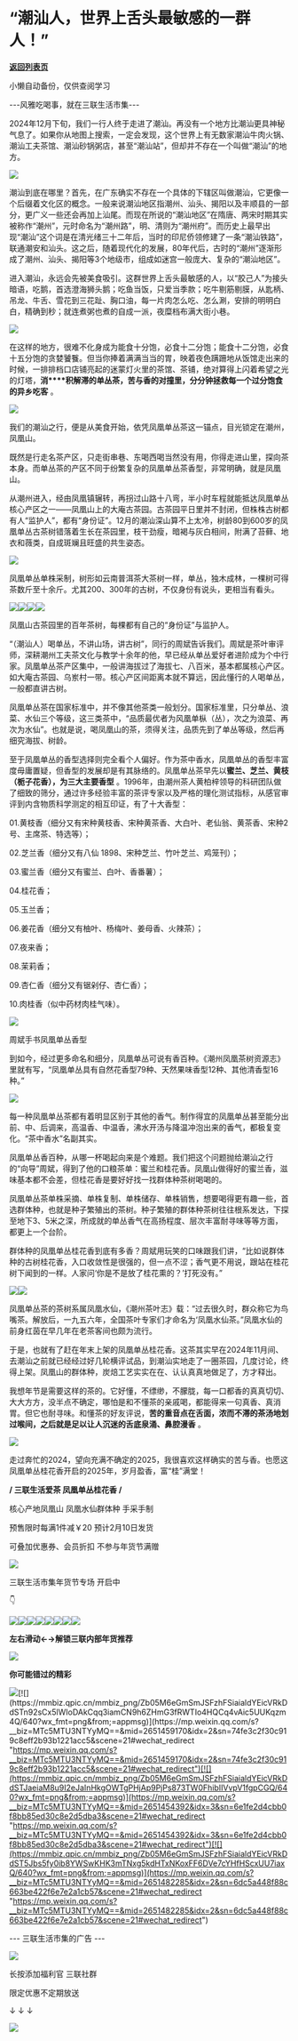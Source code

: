 # “潮汕人，世界上舌头最敏感的一群人！”

[**返回列表页**](/gzh/三联生活周刊)

小懒自动备份，仅供查阅学习

\---风雅吃喝事，就在三联生活市集---

2024年12月下旬，我们一行人终于走进了潮汕。再没有一个地方比潮汕更具神秘气息了。如果你从地图上搜索，一定会发现，这个世界上有无数家潮汕牛肉火锅、潮汕工夫茶馆、潮汕砂锅粥店，甚至“潮汕站”，但却并不存在一个叫做“潮汕”的地方。

![](https://mmbiz.qpic.cn/mmbiz_png/Zb05M6eGmSmJSFzhFSiaialdYEicVRkDdSTdKQIyvXJNFygU9Z4zQ871LoPhPCiaTibXBLweRTqjWoM6Pqny5P2jia8Q/640?wx_fmt=png&from;=appmsg)

  

潮汕到底在哪里？首先，在广东确实不存在一个具体的下辖区叫做潮汕，它更像一个后缀着文化区的概念。一般来说潮汕地区指潮州、汕头、揭阳以及丰顺县的一部分，更广义一些还会再加上汕尾。而现在所说的“潮汕地区”在隋唐、两宋时期其实被称作“潮州”，元时命名为“潮州路”，明、清则为“潮州府”。而历史上最早出现“潮汕”这个词是在清光绪三十二年后，当时的印尼侨领修建了一条“潮汕铁路”，联通潮安和汕头。这之后，随着现代化的发展，80年代后，古时的“潮州”逐渐形成了潮州、汕头、揭阳等3个地级市，组成如迷宫一般庞大、复杂的“潮汕地区”。

进入潮汕，永远会先被美食吸引。这群世界上舌头最敏感的人，以“胶己人”为接头暗语，吃鹅，首选澄海狮头鹅；吃鱼当饭，只爱当季款；吃牛剔筋剔膜，从匙柄、吊龙、牛舌、雪花到三花趾、胸口油，每一片肉怎么吃、怎么涮，安排的明明白白，精确到秒；就连煮粥也煮的自成一派，夜糜档布满大街小巷。

![](https://mmbiz.qpic.cn/mmbiz_jpg/Zb05M6eGmSmJSFzhFSiaialdYEicVRkDdSTN0DxiaG2wL60aEOozF1H36C2Url9ng4abV6SticXauNumLeFSAqo3aZA/640?wx_fmt=jpeg&from;=appmsg)

  

在这样的地方，很难不化身成为能食十分饱，必食十二分饱；能食十二分饱，必食十五分饱的贪婪饕餮。但当你捧着满满当当的胃，映着夜色蹒跚地从饭馆走出来的时候，一排排档口店铺亮起的迷蒙灯火里的茶馆、茶铺，绝对算得上闪着希望之光的灯塔，**消****积解滞的单丛茶，苦与香的对撞里，分分钟拯救每一个过分饱食的异乡吃客**
。

![](https://mmbiz.qpic.cn/mmbiz_jpg/Zb05M6eGmSmJSFzhFSiaialdYEicVRkDdSTzmiboicL1Ut3T4hGkhFpNt8tZwGOhbGy9XyGXs9AWMVLQeEcTnD8yJoQ/640?wx_fmt=jpeg&from;=appmsg)

  

我们的潮汕之行，便是从美食开始，依凭凤凰单丛茶这一锚点，目光锁定在潮州，凤凰山。

既然是行走名茶产区，只走街串巷、东喝西喝当然没有用，你得走进山里，探向茶本身。而单丛茶的产区不同于纷繁复杂的凤凰单丛茶香型，非常明确，就是凤凰山。

从潮州进入，经由凤凰镇辗转，再拐过山路十八弯，半小时车程就能抵达凤凰单丛核心产区之一——凤凰山上的大庵古茶园。古茶园平日里并不封闭，但株株古树都有人“监护人”，都有“身份证”。12月的潮汕深山算不上太冷，树龄80到600岁的凤凰单丛古茶树错落着生长在茶园里，枝干劲瘦，暗褐与灰白相间，附满了苔藓、地衣和薇类，自成斑斓且旺盛的共生姿态。

![](https://mmbiz.qpic.cn/mmbiz_jpg/Zb05M6eGmSmJSFzhFSiaialdYEicVRkDdSTOtiaow0g0vibjCF5ZqX04RAVNNCD60iaGKokibjnE1h0oFJuPZCSBaIVnA/640?wx_fmt=jpeg&from;=appmsg)

凤凰单丛单株采制，树形如云南普洱茶大茶树一样，单丛，独木成林，一棵树可得茶数斤至十余斤。尤其200、300年的古树，不仅身份有说头，更相当有看头。

![](https://mmbiz.qpic.cn/mmbiz_jpg/Zb05M6eGmSmJSFzhFSiaialdYEicVRkDdST3aDPs8sKeWib72UmS8cIBrBB1AOK7BynCq9cw0gcSDicVBcdkKZSPgOw/640?wx_fmt=jpeg&from;=appmsg)![](https://mmbiz.qpic.cn/mmbiz_jpg/Zb05M6eGmSmJSFzhFSiaialdYEicVRkDdSTqJDLlbnVKw8Q9CF1nW53DLh0QhwSve5vbQEVBIv5AnWflcsicJwQ4lg/640?wx_fmt=jpeg&from;=appmsg)![](https://mmbiz.qpic.cn/mmbiz_jpg/Zb05M6eGmSmJSFzhFSiaialdYEicVRkDdSTTjpwFksicW9jS1kMBqpwvfwgaaWEOtP2NXo5htgibfheZypm8jgViazIw/640?wx_fmt=jpeg&from;=appmsg)![](https://mmbiz.qpic.cn/mmbiz_jpg/Zb05M6eGmSmJSFzhFSiaialdYEicVRkDdSTkusI6xbqa67PCSJFxP4W4j0gpqLJoyDgL0rsOccRUF6icmIEjfJUMUA/640?wx_fmt=jpeg&from;=appmsg)

凤凰山古茶园里的百年茶树，每棵都有自己的“身份证”与监护人。

“（潮汕人）喝单丛，不讲山场，讲古树”，同行的周斌告诉我们。周斌是茶叶审评师，深耕潮州工夫茶文化与教学十余年的他，早已经从单丛爱好者进阶成为个中行家。凤凰单丛茶产区集中，一般讲海拔过了海拔七、八百米，基本都属核心产区。如大庵古茶园、乌岽村一带。核心产区间距离本就不算远，因此懂行的人喝单丛，一般都直讲古树。

凤凰单丛茶在国家标准中，并不像其他茶类一般划分。国家标准里，只分单丛、浪菜、水仙三个等级，这三类茶中，“品质最优者为风凰单枞（丛），次之为浪菜、再次为水仙”。也就是说，喝凤凰山的茶，须得关注，品质先到了单丛等级，然后再细究海拔、树龄。

至于凤凰单丛的香型选择则完全看个人偏好。作为茶中香水，凤凰单丛的香型丰富度毋庸置疑，但香型的发展却是有其脉络的。凤凰单丛茶早先以**蜜兰、芝兰、黄枝（栀子花香），为三大主要香型**
。1996年，由潮州茶人黄柏梓领导的科研团队做了细致的筛分，通过许多经验丰富的茶评专家以及严格的理化测试指标，从感官审评到内含物质科学测定的相互印证，有了十大香型：

01.黄枝香（细分又有宋种黄枝香、宋种黄茶香、大白叶、老仙翁、黄茶香、宋种2号、主席茶、特选等）；

02.芝兰香（细分又有八仙 1898、宋种芝兰、竹叶芝兰、鸡笼刊）；

03.蜜兰香（细分又有蜜兰、白叶、香番薯）；

04.桂花香；

05.玉兰香；

06.姜花香（细分又有柚叶、杨梅叶、姜母香、火辣茶）；

07.夜来香；

08.茉莉香；

09.杏仁香（细分又有锯剁仔、杏仁香）；

10.肉桂香（似中药材肉桂气味）。

![](https://mmbiz.qpic.cn/mmbiz_jpg/Zb05M6eGmSmJSFzhFSiaialdYEicVRkDdSTvvWHjIyNoprgABycmVLedy9Zic4iakERiciaFsd57F8Ppb3J0XXzCk8m4Q/640?wx_fmt=jpeg&from;=appmsg)

周斌手书凤凰单丛香型

到如今，经过更多命名和细分，凤凰单丛可说有香百种。《潮州凤凰茶树资源志》里就有写，“凤凰单丛具有自然花香型79种、天然果味香型12种、其他清香型16种。”

![](https://mmbiz.qpic.cn/mmbiz_gif/Zb05M6eGmSmJSFzhFSiaialdYEicVRkDdSTjGooUocDZrl8BwwibibyUKMGnEI5uibiaokCOfRm2BLMLaic1iaRRkgPSdYw/640?wx_fmt=gif&from;=appmsg)

每一种凤凰单丛茶都有着明显区别于其他的香气。制作得宜的凤凰单丛甚至能分出前、中、后调来，高温香、中温香，沸水开汤与降温冲泡出来的香气，都极复变化。“茶中香水”名副其实。

凤凰单丛香百种，从哪一杯喝起向来是个难题。我们把这个问题抛给潮汕之行的“向导”周斌，得到了他的口粮茶单：蜜兰和桂花香。凤凰山做得好的蜜兰香，滋味基本都不会差，但桂花香是要好好找一找群体种茶树喝喝的。

凤凰单丛茶单株采摘、单株复制、单株储存、单株销售，想要喝得更有趣一些，首选群体种，也就是种子繁殖出的茶树。种子繁殖的群体种茶树往往根系发达，下探至地下3、5米之深，所成就的单丛香气在高扬程度、层次丰富耐寻味等等方面，都更上一个台阶。

群体种的凤凰单丛桂花香到底有多香？周斌用玩笑的口味跟我们讲，“比如说群体种的古树桂花香，入口收敛性是很强的，但一点不涩；香气更不用说，跟站在桂花树下闻到的一样。人家问‘你是不是放了桂花熏的？’打死没有。”

![](https://mmbiz.qpic.cn/mmbiz_jpg/Zb05M6eGmSmJSFzhFSiaialdYEicVRkDdSTyhSYCWsev4o80FnPRac8DEiaudWTMYuyBIvtlgIiaSrOSUnhIzEnOPNw/640?wx_fmt=jpeg&from;=appmsg)![](https://mmbiz.qpic.cn/mmbiz_png/Zb05M6eGmSmJSFzhFSiaialdYEicVRkDdSTWH03yJzWPqaR3eIcL6GGqmBloF7bS9KODrKuhRJwCa9YiavZUYCz9ag/640?wx_fmt=png&from;=appmsg)

凤凰单丛茶的茶树系属凤凰水仙，《潮州茶叶志》载：“过去很久时，群众称它为鸟嘴茶。解放后，一九五六年，全国茶叶专家们才命名为‘凤凰水仙茶。”凤凰水仙的前身红茵在早几年在老茶客间也颇为流行。

于是，也就有了赶在年末上架的凤凰单丛桂花香。这茶其实早在2024年11月间、去潮汕之前就已经经过好几轮横评试品，到潮汕实地走了一圈茶园，几度讨论，终得上架。凤凰山的群体种，炭焙工艺实实在在、认认真真地做足了，方才释出。

我想年节是需要这样的茶的。它好懂，不缥缈，不朦胧，每一口都香的真真切切、大大方方，没半点不确定，哪怕是和不懂茶的亲戚喝，都能得来一句真香、真消胃。但它也耐寻味。和懂茶的好友评说，**苦的重音点在舌面，浓而不滞的茶汤地划过喉间，之后就是足以让人沉迷的舌底泉涌、鼻腔漫香**
。

![](https://mmbiz.qpic.cn/mmbiz_jpg/Zb05M6eGmSmJSFzhFSiaialdYEicVRkDdSTdEwgPjzcsicNbXzjwkFECXQGMRQl95quMcg2ng4HDBPiaJIUgRibkwNuQ/640?wx_fmt=jpeg&from;=appmsg)

  

走过奔忙的2024，望向充满不确定的2025，我很喜欢这样确实的苦与香。也愿这凤凰单丛桂花香开启的2025年，岁月盈香，富“桂”满堂！

**/ 三联生活爱茶 凤凰单丛桂花香 /**

核心产地凤凰山 凤凰水仙群体种 手采手制

预售限时每满1件减￥20 预计2月10日发货

可叠加优惠券、会员折扣 不参与年货节满赠

[![](https://mmbiz.qpic.cn/mmbiz_jpg/c2Sib3Mp7pOOspeWzpygKAIC2LoMQlTSSX5jObRFh0gmXpoBPaQprVYXgZNr1QgfJZV2pXDT4zEXbVWAYbOronA/640?wx_fmt=jpeg&from;=appmsg)](
"link")

三联生活市集年货节专场 开启中  

👇

![](https://mmbiz.qpic.cn/mmbiz_jpg/Zb05M6eGmSmJSFzhFSiaialdYEicVRkDdSTHMLjEvjGOdmItsc7c9eLysrSE0MJicv8ADs7Sr2AoYjFaZr86OvBQBA/640?wx_fmt=jpeg&from;=appmsg)[![](https://mmbiz.qpic.cn/mmbiz_jpg/Zb05M6eGmSmJSFzhFSiaialdYEicVRkDdST1K9XGDESnCicRbYJIzxsVoHicwN4n8nZcrVYIViaMslEblLJF9mBZmRQA/640?wx_fmt=jpeg&from;=appmsg)](
"link")[![](https://mmbiz.qpic.cn/mmbiz_jpg/Zb05M6eGmSmJSFzhFSiaialdYEicVRkDdSTjHgr55mr4kY2GNXUHZQLhVBoFKPATTOJXfk0MjsmX4Nh8CMqRJhhRw/640?wx_fmt=jpeg&from;=appmsg)](
"link")[![](https://mmbiz.qpic.cn/mmbiz_png/Zb05M6eGmSmJSFzhFSiaialdYEicVRkDdSTEzz8mPCmrSftceml4cIiaNaE8yUMh1icN8NrrMhFrhzY8czOQZafYKZw/640?wx_fmt=png&from;=appmsg)](
"link")[![](https://mmbiz.qpic.cn/mmbiz_jpg/Zb05M6eGmSmJSFzhFSiaialdYEicVRkDdSTmu0ibtSmMzuzErld2gpibzVO1w0ibNrI1d90ibevGF1O8U3M00rmQwouug/640?wx_fmt=jpeg&from;=appmsg)](
"link")[![](https://mmbiz.qpic.cn/mmbiz_jpg/Zb05M6eGmSmJSFzhFSiaialdYEicVRkDdSTS0X25XnKr0WCnsWHHWwQ9Z5XsgDkwyqvOTXiaY6dLKN33YRf3KxMLMw/640?wx_fmt=jpeg&from;=appmsg)](
"link")[![](https://mmbiz.qpic.cn/mmbiz_jpg/Zb05M6eGmSmJSFzhFSiaialdYEicVRkDdST85RvpvnfWsViaLIcACzFwriahjQuibK4kzeyqg4fMLw5oNR55H2eyicdbA/640?wx_fmt=jpeg&from;=appmsg)](
"link")[![](https://mmbiz.qpic.cn/mmbiz_jpg/Zb05M6eGmSmJSFzhFSiaialdYEicVRkDdSTiaI2Exc0hia4ibxcStf1icbLiaJ2CJ0M5ovQjKbq4d0sR4UHwgKmq7qnRiaw/640?wx_fmt=jpeg&from;=appmsg)](
"link")

**左右滑动←→解锁三联内部年货推荐**

  

![](https://mmbiz.qpic.cn/mmbiz_gif/Zb05M6eGmSmJSFzhFSiaialdYEicVRkDdSTKFOkbv4xbX5s8ibusxuibjFW3d9naXq3QYnHJzURGAVsKs9RHItG1AVQ/640?wx_fmt=gif&from;=appmsg)

**你可能错过的精彩**

[![](https://mmbiz.qpic.cn/mmbiz_png/Zb05M6eGmSmJSFzhFSiaialdYEicVRkDdSTCUDd8Vrmf0Gu76ia1gBeDic03Ag4tG4eSw4GzV2IIg2zPgQiaib1sT9IjQ/640?wx_fmt=png&from;=appmsg)](https://mp.weixin.qq.com/s?__biz=MTc5MTU3NTYyMQ==&mid=2651477140&idx=2&sn=3ca99ad0d91b5b7b9a45e033d810f892&scene=21#wechat_redirect
"https://mp.weixin.qq.com/s?__biz=MTc5MTU3NTYyMQ==&mid=2651477140&idx=2&sn=3ca99ad0d91b5b7b9a45e033d810f892&scene=21#wechat_redirect")[![](https://mmbiz.qpic.cn/mmbiz_png/Zb05M6eGmSmJSFzhFSiaialdYEicVRkDdSTn92sCx5lWIoDAkCqq3iamCN9h6ZHmG3fRWTIo4HQCq4vAic5UUKqzm4Q/640?wx_fmt=png&from;=appmsg)](https://mp.weixin.qq.com/s?__biz=MTc5MTU3NTYyMQ==&mid=2651459170&idx=2&sn=74fe3c2f30c919c8eff2b93b1221acc5&scene=21#wechat_redirect
"https://mp.weixin.qq.com/s?__biz=MTc5MTU3NTYyMQ==&mid=2651459170&idx=2&sn=74fe3c2f30c919c8eff2b93b1221acc5&scene=21#wechat_redirect")[![](https://mmbiz.qpic.cn/mmbiz_png/Zb05M6eGmSmJSFzhFSiaialdYEicVRkDdSTJaeiaM8u9I2eJaInHkgOWTgPHjAp9PjPs873TW0FhibIIVvpV1fgpCGQ/640?wx_fmt=png&from;=appmsg)](https://mp.weixin.qq.com/s?__biz=MTc5MTU3NTYyMQ==&mid=2651454392&idx=3&sn=6e1fe2d4cbb0f8bb85ed30c8e2d5dba3&scene=21#wechat_redirect
"https://mp.weixin.qq.com/s?__biz=MTc5MTU3NTYyMQ==&mid=2651454392&idx=3&sn=6e1fe2d4cbb0f8bb85ed30c8e2d5dba3&scene=21#wechat_redirect")[![](https://mmbiz.qpic.cn/mmbiz_png/Zb05M6eGmSmJSFzhFSiaialdYEicVRkDdST5Jbs5fy0ib8YWSwKHK3mTNxg5kdHTxNKoxFF6DVe7cYHfHScxUU7iaxQ/640?wx_fmt=png&from;=appmsg)](https://mp.weixin.qq.com/s?__biz=MTc5MTU3NTYyMQ==&mid=2651482285&idx=2&sn=6dc5a448f88c663be422f6e7e2a1cb57&scene=21#wechat_redirect
"https://mp.weixin.qq.com/s?__biz=MTc5MTU3NTYyMQ==&mid=2651482285&idx=2&sn=6dc5a448f88c663be422f6e7e2a1cb57&scene=21#wechat_redirect")

\--- 三联生活市集的广告 ---

![](https://mmbiz.qpic.cn/mmbiz_jpg/Zb05M6eGmSmJSFzhFSiaialdYEicVRkDdST69fmHTaDTsaU0xibnDLFhT97mrU38IEsuBVaxpbHF7A9nuMhhONYbLw/640?wx_fmt=jpeg&from;=appmsg)

长按添加福利官 三联社群

限定优惠不定期放送

↓ ↓ ↓

![](https://mmbiz.qpic.cn/mmbiz_jpg/Zb05M6eGmSmJSFzhFSiaialdYEicVRkDdSTnqJA2ks6qnic2Uqbps2jHe102zYU5r2Qxd6ho8WYZiamiaS1UY320QZFA/640?wx_fmt=jpeg&from;=appmsg)

